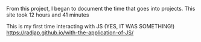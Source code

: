 From this project, I began to document the time that goes into projects.
This site took 12 hours and 41 minutes

This is my first time interacting with JS (YES, IT WAS SOMETHING!)
https://radjap.github.io/with-the-application-of-JS/
